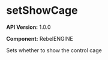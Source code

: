 # setShowCage

**API Version:** 1.0.0

**Component:** RebelENGINE

Sets whether to show the control cage

